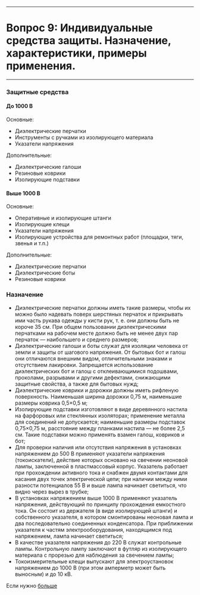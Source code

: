 ___
# Вопрос 9: Индивидуальные средства защиты. Назначение, характеристики, примеры применения.
___

### Защитные средства

#### До 1000 В

Основные:
* Диэлектрические перчатки
* Инструменты с ручками из изолирующего материала
* Указатели напряжения

Дополнительные:
* Диэлектрические галоши
* Резиновые коврики
* Изолирующие подставки

#### Выше 1000 В

Основные:
* Оперативные и изолирующие штанги
* Изолирующие клещи
* Указатели напряжения
* Изолирующие устройства для ремонтных работ (площадки, тяги, звенья и т.п.)

Дополнительные:
* Диэлектрические перчатки
* Диэлектрические боты
* Резиновые коврики

### Назначение

* Диэлектрические перчатки должны иметь такие размеры, чтобы их можно было надевать поверх шерстяных перчаток и прикрывать ими часть рукава одежды у кисти рук, т. е. они должны быть не короче 35 см. При общем пользовании диэлектрическими перчатками на рабочем месте должно быть не менее двух пар перчаток — наибольшего и среднего размеров;
* Диэлектрические галоши и боты служат для изоляции человека от земли и защиты от шагового напряжения. От бытовых бот и галош они отличаются внешним видом, отличительными знаками и отсутствием лакировки. Запрещается использование диэлектрических бот и галош с отклеивающимися подошвами, проколами, разрывами и другими дефектами, снижающими защитные свойства, а также для бытовых нужд;
* Диэлектрические коврики и дорожки должны иметь рифленую поверхность. Наименьшая ширина дорожки 0,75 м, наименьшие размеры коврика 0,5×0,5 м;
* Изолирующие подставки изготовляют в виде деревянного настила на фарфоровых или стеклянных изоляторах; применение металла для соединений не допускается; наименьшие размеры подставок 0,75×0,75 м, расстояние между планками настила — не более 2,5 см. Такие подставки можно применять взамен галош, ковриков и бот;
* Для проверки наличия или отсутствия напряжения в установках напряжением до 500 В применяют указатели напряжения (токоискатели), действие которых основано на свечении неоновой лампы, заключенной в пластмассовый корпус. Указатель работает при прохождении активного тока и снабжен двумя контактами для касания двух точек электрической цепи; при наличии между ними разности потенциалов 55 В и выше лампа начинает светиться, что видно через вырез в трубке;
* В установках напряжением выше 1000 В применяют указатель напряжения, действующий по принципу прохождения емкостного тока. Он состоит из держателя (в виде изолирующей штанги) и собственного указателя, в котором смонтированы неоновая лампа и два последовательно соединенных конденсатора. При приближении указателя к частям электрооборудования, находящимся под напряжением, лампа начинает светиться;
* В качестве указателя напряжения до 220 В служат контрольные лампы. Контрольную лампу заключают в футляр из изолирующего материала с прорезью для наблюдения за свечением лампы;
* Токоизмерительные клещи выпускают для электроустановок напряжением до 1000 В (при этом амперметр может быть выносным) и до 10 кВ.

Если нужно [больше](http://x-world5.com/13-21-individualyne-sredstva-zashtit-ot-porazheniya-lektritcheskim-tokom-i-pravila-polyzovaniya-imi/)